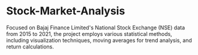 # Stock-Market-Analysis
Focused on Bajaj Finance Limited's National Stock Exchange (NSE) data from 2015 to 2021, the project employs various statistical methods, including visualization techniques, moving averages for trend analysis, and return calculations.
